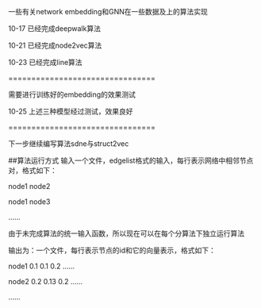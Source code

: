 一些有关network embedding和GNN在一些数据及上的算法实现

10-17 已经完成deepwalk算法

10-21 已经完成node2vec算法

10-23 已经完成line算法

================================

需要进行训练好的embedding的效果测试

10-25 上述三种模型经过测试，效果良好

================================

下一步继续编写算法sdne与struct2vec

##算法运行方式
输入一个文件，edgelist格式的输入，每行表示网络中相邻节点对，格式如下：

node1 node2

node1 node3

......

由于未完成算法的统一输入函数，所以现在可以在每个分算法下独立运行算法

输出为：一个文件，每行表示节点的id和它的向量表示，格式如下：

node1 0.1 0.1 0.2 ......

node2 0.2 0.13 0.2 ......

......



